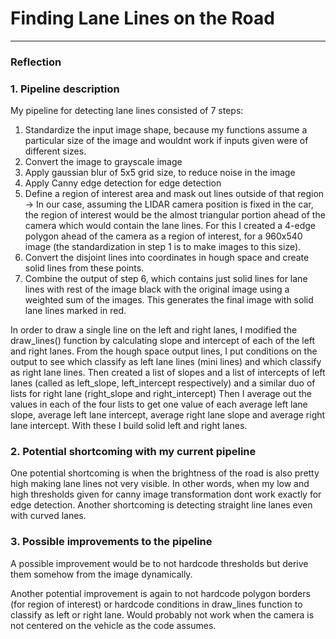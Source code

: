 # **Finding Lane Lines on the Road** 


[//]: # (Image References)

[image1]: ./examples/grayscale.jpg "Grayscale"

---

### Reflection

### 1. Pipeline description

My pipeline for detecting lane lines consisted of 7 steps:
1. Standardize the input image shape, because my functions assume a particular size of the image and wouldnt work if inputs given were of different sizes.
2. Convert the image to grayscale image
3. Apply gaussian blur of 5x5 grid size, to reduce noise in the image
4. Apply Canny edge detection for edge detection
5. Define a region of interest area and mask out lines outside of that region -> In our case, assuming the LIDAR camera position is fixed in the car, the region of interest would be the almost triangular portion ahead of the camera which would contain the lane lines.
For this I created a 4-edge polygon ahead of the camera as a region of interest, for a 960x540 image (the standardization in step 1 is to make images to this size).
6. Convert the disjoint lines into coordinates in hough space and create solid lines from these points.
7. Combine the output of step 6, which contains just solid lines for lane lines with rest of the image black with the original image using a weighted sum of the images. This generates the final image with solid lane lines marked in red.

In order to draw a single line on the left and right lanes, I modified the draw_lines() function by calculating slope and intercept of each of the left and right lanes. From the hough space output lines, I put conditions on the output to see which classify as left lane lines (mini lines) and which classify as right lane lines. Then created a list of slopes and a list of intercepts of left lanes (called as left_slope, left_intercept respectively) and a similar duo of lists for right lane (right_slope and right_intercept)
Then I average out the values in each of the four lists to get one value of each average left lane slope, average left lane intercept, average right lane slope and average right lane intercept. With these I build solid left and right lanes.


### 2. Potential shortcoming with my current pipeline


One potential shortcoming is when the brightness of the road is also pretty high making lane lines not very visible. In other words, when my low and high thresholds given for canny image transformation dont work exactly for edge detection.
Another shortcoming is detecting straight line lanes even with curved lanes.


### 3. Possible improvements to the pipeline

A possible improvement would be to not hardcode thresholds but derive them somehow from the image dynamically.

Another potential improvement is again to not hardcode polygon borders (for region of interest) or hardcode conditions in draw_lines function to classify as left or right lane. Would probably not work when the camera is not centered on the vehicle as the code assumes.
